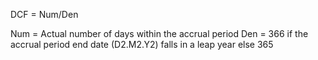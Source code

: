 DCF = Num/Den

Num = Actual number of days within the accrual period
Den = 366 if the accrual period end date (D2.M2.Y2) falls in a leap year else 365
